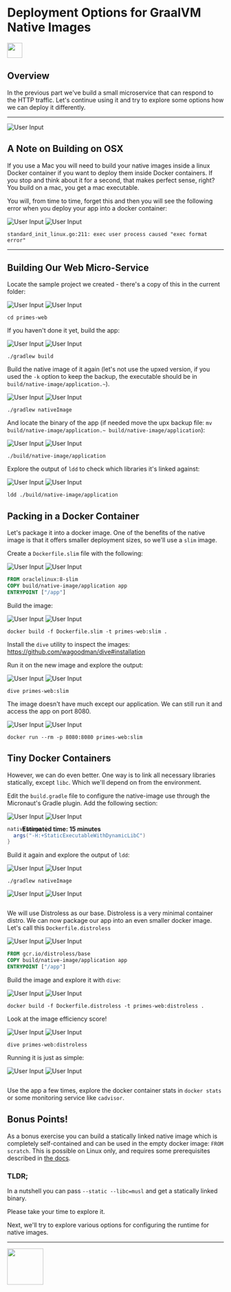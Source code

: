 # Deployment Options for GraalVM Native Images

<img src="../images/noun_Stopwatch_14262.png"
     style="display: inline; height: 2.5em;">
<strong style="margin: 0;
  position: absolute;
  top: 50%;
  -ms-transform: translateY(-60%);
  transform: translateY(-60%);">
  Estimated time: 15 minutes
</strong>


## Overview

In the previous part we've build a small microservice that can respond to the HTTP traffic.
Let's continue using it and try to explore some options how we can deploy it differently.

---
![User Input](../images/noun_bulb_1912576_100.png)

## A Note on Building on OSX

If you use a Mac you will need to build your native images inside a linux Docker container if you want to deploy
them inside Docker containers. If you stop and think about it for a second, that makes perfect sense, right? You 
build on a mac, you get a mac executable.

You will, from time to time, forget this and then you will see the following error when you deploy your app into a docker
container:

![User Input](../images/noun_bulb_1912576_100.png)
![User Input](../images/noun_protest_sign_2029359_100.png)
```text
standard_init_linux.go:211: exec user process caused "exec format error"
```
---

## Building Our Web Micro-Service

Locate the sample project we created - there's a copy of this in the current folder:

![User Input](../images/noun_Computer_3477192_100.png)
![User Input](../images/noun_SH_File_272740_100.png)
```SH
cd primes-web
```

If you haven't done it yet, build the app:

![User Input](../images/noun_Computer_3477192_100.png)
![User Input](../images/noun_SH_File_272740_100.png)
```SH
./gradlew build
```

Build the native image of it again (let's not use the upxed version, if you used the `-k` option to keep the backup, the 
executable should be in `build/native-image/application.~`).

![User Input](../images/noun_Computer_3477192_100.png)
![User Input](../images/noun_SH_File_272740_100.png)
```SH
./gradlew nativeImage
```

And locate the binary of the app (if needed move the upx backup file: `mv build/native-image/application.~ build/native-image/application`):

![User Input](../images/noun_Computer_3477192_100.png)
![User Input](../images/noun_SH_File_272740_100.png)
```SH
./build/native-image/application
```

Explore the output of `ldd` to check which libraries it's linked against:

![User Input](../images/noun_Computer_3477192_100.png)
![User Input](../images/noun_SH_File_272740_100.png)
```SH
ldd ./build/native-image/application
```

## Packing in a Docker Container

Let's package it into a docker image. One of the benefits of the native image is that it offers smaller deployment 
sizes, so we'll use a `slim` image.

Create a `Dockerfile.slim` file with the following:

![User Input](../images/noun_Computer_3477192_100.png)
![User Input](../images/noun_Cloud_Docker_676618_100.png)
```dockerfile
FROM oraclelinux:8-slim
COPY build/native-image/application app
ENTRYPOINT ["/app"]
```

Build the image:

![User Input](../images/noun_Computer_3477192_100.png)
![User Input](../images/noun_SH_File_272740_100.png)
```SH
docker build -f Dockerfile.slim -t primes-web:slim .
```

Install the `dive` utility to inspect the images: https://github.com/wagoodman/dive#installation

Run it on the new image and explore the output:

![User Input](../images/noun_Computer_3477192_100.png)
![User Input](../images/noun_SH_File_272740_100.png)
```SH
dive primes-web:slim
```

The image doesn't have much except our application. We can still run it and access the app on port 8080.

![User Input](../images/noun_Computer_3477192_100.png)
![User Input](../images/noun_SH_File_272740_100.png)
```SH
docker run --rm -p 8080:8080 primes-web:slim
```

## Tiny Docker Containers

However, we can do even better. One way is to link all necessary libraries statically, except `libc`. Which we'll 
depend on from the environment.

Edit the `build.gradle` file to configure the native-image use through the Micronaut's Gradle plugin. Add the 
following section:

![User Input](../images/noun_Computer_3477192_100.png)
![User Input](../images/noun_File_3647224_100.png)
```groovy
nativeImage {
  args("-H:+StaticExecutableWithDynamicLibC")
}
```

Build it again and explore the output of `ldd`:

![User Input](../images/noun_Computer_3477192_100.png)
![User Input](../images/noun_SH_File_272740_100.png)
```SH
./gradlew nativeImage
```

![User Input](../images/noun_Computer_3477192_100.png)
![User Input](../images/noun_SH_File_272740_100.png)
```SHldd ./build/native-image/application
```

We will use Distroless as our base. Distroless is a very minimal container distro. We can now package our app into an 
even smaller docker image. Let's call this `Dockerfile.distroless`

![User Input](../images/noun_Computer_3477192_100.png)
![User Input](../images/noun_Cloud_Docker_676618_100.png)
```dockerfile
FROM gcr.io/distroless/base
COPY build/native-image/application app
ENTRYPOINT ["/app"]
```

Build the image and explore it with `dive`:

![User Input](../images/noun_Computer_3477192_100.png)
![User Input](../images/noun_SH_File_272740_100.png)
```SH
docker build -f Dockerfile.distroless -t primes-web:distroless .
```

Look at the image efficiency score!

![User Input](../images/noun_Computer_3477192_100.png)
![User Input](../images/noun_SH_File_272740_100.png)
```SH
dive primes-web:distroless
```

Running it is just as simple:

![User Input](../images/noun_Computer_3477192_100.png)
![User Input](../images/noun_SH_File_272740_100.png)
```SHdocker run --rm -p 8080:8080 primes-web:distroless
```

Use the app a few times, explore the docker container stats in `docker stats` or some monitoring service like `cadvisor`.

## Bonus Points!

As a bonus exercise you can build a statically linked native image which is completely self-contained and can be used 
in the empty docker image: `FROM scratch`. This is possible on Linux only, and requires some prerequisites described in 
[the docs](https://www.graalvm.org/reference-manual/native-image/StaticImages/).

### TLDR;

In a nutshell you can pass `--static --libc=musl` and get a statically linked binary.

Please take your time to explore it.

Next, we'll try to explore various options for configuring the runtime for native images.

---
<a href="../6/">
    <img src="../images/noun_Next_511450_100.png"
        style="display: inline; height: 6em;" />
</a>
